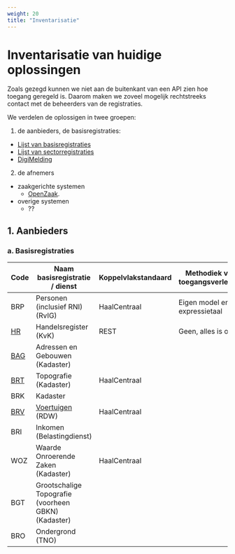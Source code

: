 ```yaml
---
weight: 20
title: "Inventarisatie"
---
```


# Inventarisatie van huidige oplossingen

Zoals gezegd kunnen we niet aan de buitenkant van een API zien hoe toegang geregeld is. Daarom maken we zoveel
mogelijk rechtstreeks contact met de beheerders van de registraties. 

We verdelen de oplossigen in twee groepen:
1. de aanbieders, de basisregistraties:
  - [Lijst van basisregistraties](https://www.digitaleoverheid.nl/overzicht-van-alle-onderwerpen/stelsel-van-basisregistraties/10-basisregistraties/)
  - [Lijst van sectorregistraties](https://www.digitaleoverheid.nl/overzicht-van-alle-onderwerpen/stelsel-van-basisregistraties/sectorregistraties/)
  - [DigiMelding](https://www.logius.nl/domeinen/gegevensuitwisseling/digimelding)
2. de afnemers
  - zaakgerichte systemen
    - [OpenZaak](https://github.com/open-zaak/open-zaak/blob/d9c14e1257d6ec6751b218b18cdd9eae4b8f9b63/docs/manual/general.rst#api-autorisaties).
  - overige systemen
    - ??

## 1. Aanbieders
### a. Basisregistraties

| Code                                                                       | Naam basisregistratie / dienst                                                                                   | Koppelvlakstandaard | Methodiek van toegangsverlening |
|----------------------------------------------------------------------------|------------------------------------------------------------------------------------------------------------------|---------------------|---------------------------------|
| BRP                                                                        | Personen (inclusief RNI) (RvIG)                                                                                  | HaalCentraal        | Eigen model en expressietaal    |
| [HR](https://www.kvk.nl/producten-bestellen/kvk-api/)                      | Handelsregister (KvK)                                                                                            | REST                | Geen, alles is open             |
| [BAG](https://github.com/lvbag/BAG-API/tree/master)                        | Adressen en Gebouwen (Kadaster)                                                                                  |                     |                                 |
| [BRT](https://www.kadaster.nl/zakelijk/registraties/basisregistraties/brt) | Topografie (Kadaster)                                                                                            | HaalCentraal        |                                 |
| BRK                                                                        | Kadaster                                                                                                         |                     |                                 |
| [BRV](https://www.rdw.nl)                                                  | [Voertuigen](https://www.rdw.nl/over-rdw/dienstverlening/betaald-toegang-tot-ongevoelige-kentekengegevens) (RDW) | HaalCentraal        |                                 |
| BRI                                                                        | Inkomen (Belastingdienst)                                                                                        |                     |                                 |
| WOZ                                                                        | Waarde Onroerende Zaken (Kadaster)                                                                               | HaalCentraal        |                                 |
| BGT                                                                        | Grootschalige Topografie (voorheen GBKN) (Kadaster)                                                              |                     |                                 |
| BRO                                                                        | Ondergrond (TNO)                                                                                                 |                     |                                 |
